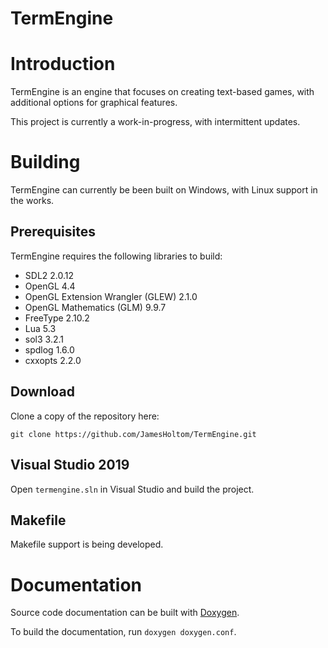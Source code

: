 TermEngine
==========

# Introduction

TermEngine is an engine that focuses on creating text-based games, with additional options for graphical features.

This project is currently a work-in-progress, with intermittent updates.

# Building

TermEngine can currently be been built on Windows, with Linux support in the works.

## Prerequisites

TermEngine requires the following libraries to build:

- SDL2 2.0.12
- OpenGL 4.4
- OpenGL Extension Wrangler (GLEW) 2.1.0
- OpenGL Mathematics (GLM) 9.9.7
- FreeType 2.10.2
- Lua 5.3
- sol3 3.2.1
- spdlog 1.6.0
- cxxopts 2.2.0

## Download

Clone a copy of the repository here:

`git clone https://github.com/JamesHoltom/TermEngine.git`

## Visual Studio 2019

Open `termengine.sln` in Visual Studio and build the project.

## Makefile

Makefile support is being developed.

# Documentation

Source code documentation can be built with [Doxygen](https://www.doxygen.org/index.html).

To build the documentation, run `doxygen doxygen.conf`.

